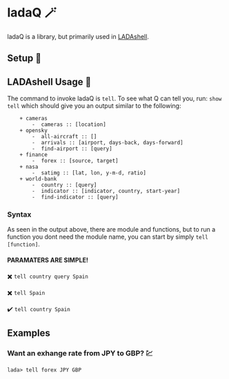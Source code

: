# ladaQ 🪄
ladaQ is a library, but primarily used in [LADAshell](../LADA-shell).
## Setup 🧰

## LADAshell Usage 🐚
The command to invoke ladaQ is `tell`. To see what Q can tell you, run: 
```show tell```
which should give you an output similar to the following:
```
	+ cameras
		-  cameras :: [location]
	+ opensky 
		-  all-aircraft :: []
		-  arrivals :: [airport, days-back, days-forward]
		-  find-airport :: [query]
	+ finance
		-  forex :: [source, target]
	+ nasa
		-  satimg :: [lat, lon, y-m-d, ratio]
	+ world-bank
		-  country :: [query]
		-  indicator :: [indicator, country, start-year]
		-  find-indicator :: [query]
```
### Syntax
As seen in the output above, there are module and functions, but to run a function you dont need the module name, you can start by simply `tell [function]`. 
#### PARAMATERS ARE SIMPLE!
✖️ `tell country query Spain`

✖️ `tell Spain`

✔️ `tell country Spain`

## Examples
### Want an exhange rate from JPY to GBP? 💹
```
lada> tell forex JPY GBP
```
